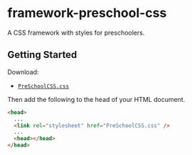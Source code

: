 # framework-preschool-css

A CSS framework with styles for preschoolers.

## Getting Started

Download:

- [`PreSchoolCSS.css`](https://github.com/mcdott/framework-preschool-css/blob/main/PreSchoolCSS.css)

Then add the following to the head of your HTML document.

```html
<head>
  ...
  <link rel="stylesheet" href="PreSchoolCSS.css" />
  ...
  <head></head>
</head>
```
